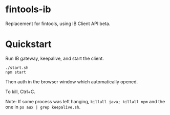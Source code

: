 # fintools-ib

Replacement for fintools, using IB Client API beta.

# Quickstart
Run IB gateway, keepalive, and start the client.
```
./start.sh
npm start
```
Then auth in the browser window which automatically opened.

To kill, Ctrl+C.

Note: If some process was left hanging, `killall java; killall npm` and the one in `ps aux | grep keepalive.sh`.

